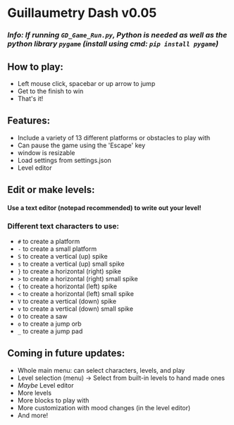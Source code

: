 # Guillaumetry Dash v0.05

### *Info: If running `GD_Game_Run.py`, Python is needed as well as the python library `pygame` (install using cmd: `pip install pygame`)*

## How to play:
+ Left mouse click, spacebar or up arrow to jump
+ Get to the finish to win
+ That's it!

## Features:
+ Include a variety of 13 different platforms or obstacles to play with
+ Can pause the game using the 'Escape' key
+ window is resizable
+ Load settings from settings.json
+ Level editor

## Edit or make levels:
#### Use a text editor (notepad recommended) to write out your level!
### Different text characters to use:
+ `#` to create a platform
+ `-` to create a small platform
+ `S` to create a vertical (up) spike
+ `s` to create a vertical (up) small spike
+ `}` to create a horizontal (right) spike
+ `>` to create a horizontal (right) small spike
+ `{` to create a horizontal (left) spike
+ `<` to create a horizontal (left) small spike
+ `V` to create a vertical (down) spike
+ `v` to create a vertical (down) small spike
+ `O` to create a saw
+ `o` to create a jump orb
+ `_` to create a jump pad

## Coming in future updates:
+ Whole main menu: can select characters, levels, and play
+ Level selection (menu) -> Select from built-in levels to hand made ones
+ *Maybe* Level editor
+ More levels
+ More blocks to play with
+ More customization with mood changes (in the level editor)
+ And more!
